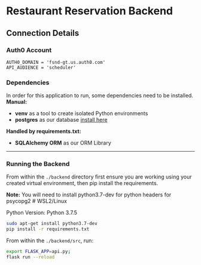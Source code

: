 # Restaurant Reservation Backend

## Connection Details
### Auth0 Account
```
AUTH0_DOMAIN = 'fsnd-gt.us.auth0.com'
API_AUDIENCE = 'scheduler'
```

### Dependencies
In order for this application to run, some dependencies need to be installed.  
**Manual:**
  * **venv** as a tool to create isolated Python environments
  * **postgres** as our database [install here](https://www.postgresql.org/download/)

**Handled by requirements.txt:**
  * **SQLAlchemy ORM** as our ORM Library
  * **

### Running the Backend
From within the `./backend` directory first ensure you are working using your created virtual environment, then pip install the requirements.

**Note:** You will need to install python3.7-dev for python headers for psycopg2 # WSL2/Linux

Python Version: Python 3.7.5

```bash
sudo apt-get install python3.7-dev
pip install -r requirements.txt
```

From within the `./backend/src`, run:
```bash
export FLASK_APP=api.py;
flask run --reload
```
